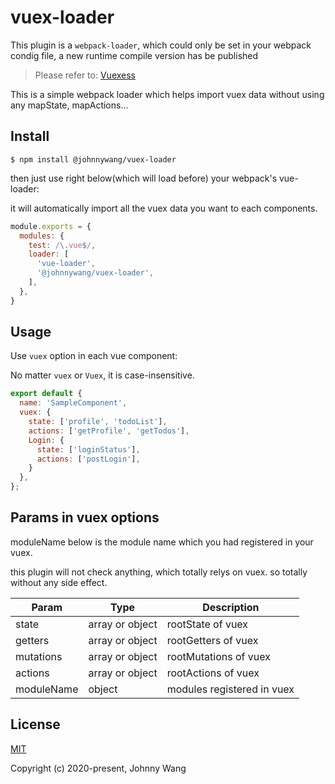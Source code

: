 # vuex-loader

This plugin is a `webpack-loader`, which could only be set in your webpack condig file, a new runtime compile version has be published

> Please refer to: [Vuexess](https://www.npmjs.com/package/vuexess)

This is a simple webpack loader which helps import vuex data without using any mapState, mapActions...


## Install

```
$ npm install @johnnywang/vuex-loader
```

then just use right below(which will load before) your webpack's vue-loader:

it will automatically import all the vuex data you want to each components.

```js
module.exports = {
  modules: {
    test: /\.vue$/,
    loader: [
      'vue-loader',
      '@johnnywang/vuex-loader',
    ],
  },
}
```

## Usage

Use `vuex` option in each vue component:

No matter `vuex` or `Vuex`, it is case-insensitive.

```js
export default {
  name: 'SampleComponent',
  vuex: {
    state: ['profile', 'todoList'],
    actions: ['getProfile', 'getTodos'],
    Login: {
      state: ['loginStatus'],
      actions: ['postLogin'],
    }
  },
};
```


## Params in vuex options

moduleName below is the module name which you had registered in your vuex.

this plugin will not check anything, which totally relys on vuex. so totally without any side effect.

|Param|Type|Description|
| --- | -- | --------- |
|state|array or object|rootState of vuex|
|getters|array or object|rootGetters of vuex|
|mutations|array or object|rootMutations of vuex|
|actions|array or object|rootActions of vuex|
|moduleName|object|modules registered in vuex|


## License

[MIT](http://opensource.org/licenses/MIT)

Copyright (c) 2020-present, Johnny Wang